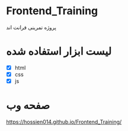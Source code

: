 # Frontend_Training
پروژه تمرینی فرانت اند
# لیست ابزار استفاده شده 
- [x] html 
- [x] css
- [x] js

# صفحه وب 
https://hossien014.github.io/Frontend_Training/
